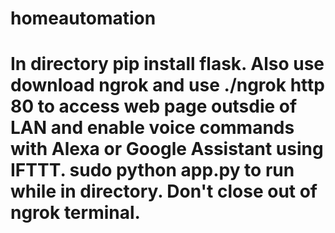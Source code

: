 # homeautomation

# In directory pip install flask. Also use download ngrok and use ./ngrok http 80 to access web page outsdie of LAN and enable voice commands with Alexa or Google Assistant using IFTTT. sudo python app.py to run while in directory. Don't close out of ngrok terminal.
